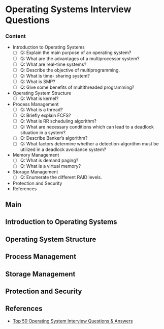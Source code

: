 # Operating Systems Interview Questions

### Content

- Introduction to Operating Systems
  - [ ] Q: Explain the main purpose of an operating system?
  - [ ] Q: What are the advantages of a multiprocessor system?
  - [ ] Q: What are real-time systems?
  - [ ] Q: Describe the objective of multiprogramming.
  - [ ] Q: What is time- sharing system?
  - [ ] Q: What is SMP?
  - [ ] Q: Give some benefits of multithreaded programming?
- Operating System Structure
  - [ ] Q: What is kernel?
- Process Management
  - [ ] Q: What is a thread?
  - [ ] Q: Briefly explain FCFS?
  - [ ] Q: What is RR scheduling algorithm?
  - [ ] Q: What are necessary conditions which can lead to a deadlock situation in a system?
  - [ ] Q: Describe Banker’s algorithm?
  - [ ] Q: What factors determine whether a detection-algorithm must be utilized in a deadlock avoidance system?
- Memory Management
  - [ ] Q: What is demand paging?
  - [ ] Q: What is a virtual memory?
- Storage Management
  - [ ] Q: Enumerate the different RAID levels. 
- Protection and Security
- References

## Main

## Introduction to Operating Systems

## Operating System Structure

## Process Management

## Storage Management

## Protection and Security

## References

- [Top 50 Operating System Interview Questions & Answers](https://career.guru99.com/top-50-operating-system-interview-questions/)